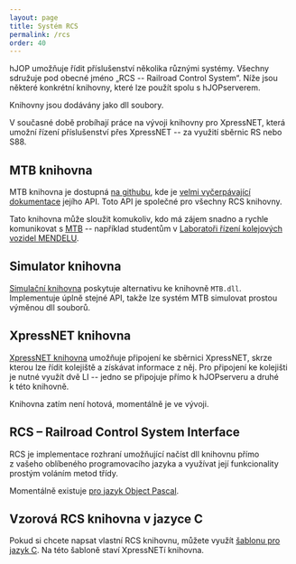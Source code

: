 ```yaml
---
layout: page
title: Systém RCS
permalink: /rcs
order: 40
---
```


hJOP umožňuje řídit příslušenství několika různými systémy. Všechny sdružuje
pod obecné jméno „RCS -- Railroad Control System“. Níže jsou některé konkrétní
knihovny, které lze použít spolu s hJOPserverem.

Knihovny jsou dodávány jako dll soubory.

V současné době probíhají práce na vývoji knihovny pro XpressNET, která umožní
řízení příslušenství přes XpressNET -- za využití sběrnic RS nebo S88.

## MTB knihovna

MTB knihovna je dostupná [na githubu](https://github.com/kmzbrnoI/mtb-lib), kde
je [velmi vyčerpávající dokumentace](https://github.com/kmzbrnoI/mtb-lib/wiki)
jejího API. Toto API je společné pro všechny RCS knihovny.

Tato knihovna může sloužit komukoliv, kdo má zájem snadno a rychle
komunikovat s [MTB](http://mtb.kmz-brno.cz/) -- například studentům
v [Laboratoři řízení kolejových vozidel MENDELU](http://lrkv.pef.mendelu.cz/).

## Simulator knihovna

[Simulační knihovna](https://github.com/kmzbrnoI/mtb-simulator-lib) poskytuje
alternativu ke knihovně `MTB.dll`. Implementuje úplně stejné API, takže lze
systém MTB simulovat prostou výměnou dll souborů.

## XpressNET knihovna

[XpressNET knihovna](https://github.com/kmzbrnoI/rcs-lib-XpressNET) umožňuje
připojení ke sběrnici XpressNET, skrze kterou lze řídit kolejiště a získávat
informace z něj. Pro připojení ke kolejišti je nutné využít dvě LI -- jedno
se připojuje přímo k hJOPserveru a druhé k této knihovně.

Knihovna zatím není hotová, momentálně je ve vývoji.

## RCS – Railroad Control System Interface

RCS je implementace rozhraní umožňující načíst dll knihovnu přímo z vašeho
oblíbeného programovacího jazyka a využívat její funkcionality prostým voláním
metod třídy.

Momentálně existuje [pro jazyk Object Pascal](https://github.com/kmzbrnoI/rcs-delphi).

## Vzorová RCS knihovna v jazyce C

Pokud si chcete napsat vlastní RCS knihovnu, můžete využít
[šablonu pro jazyk C](https://github.com/kmzbrnoI/rcs-lib). Na této šabloně
staví XpressNETí knihovna.

